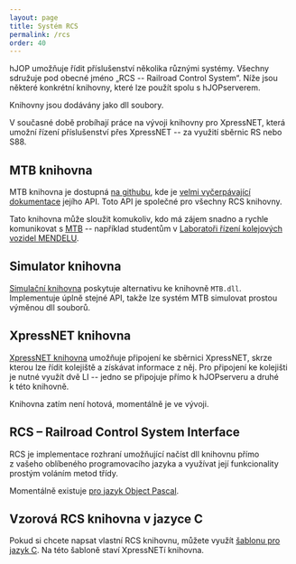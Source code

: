 ```yaml
---
layout: page
title: Systém RCS
permalink: /rcs
order: 40
---
```


hJOP umožňuje řídit příslušenství několika různými systémy. Všechny sdružuje
pod obecné jméno „RCS -- Railroad Control System“. Níže jsou některé konkrétní
knihovny, které lze použít spolu s hJOPserverem.

Knihovny jsou dodávány jako dll soubory.

V současné době probíhají práce na vývoji knihovny pro XpressNET, která umožní
řízení příslušenství přes XpressNET -- za využití sběrnic RS nebo S88.

## MTB knihovna

MTB knihovna je dostupná [na githubu](https://github.com/kmzbrnoI/mtb-lib), kde
je [velmi vyčerpávající dokumentace](https://github.com/kmzbrnoI/mtb-lib/wiki)
jejího API. Toto API je společné pro všechny RCS knihovny.

Tato knihovna může sloužit komukoliv, kdo má zájem snadno a rychle
komunikovat s [MTB](http://mtb.kmz-brno.cz/) -- například studentům
v [Laboratoři řízení kolejových vozidel MENDELU](http://lrkv.pef.mendelu.cz/).

## Simulator knihovna

[Simulační knihovna](https://github.com/kmzbrnoI/mtb-simulator-lib) poskytuje
alternativu ke knihovně `MTB.dll`. Implementuje úplně stejné API, takže lze
systém MTB simulovat prostou výměnou dll souborů.

## XpressNET knihovna

[XpressNET knihovna](https://github.com/kmzbrnoI/rcs-lib-XpressNET) umožňuje
připojení ke sběrnici XpressNET, skrze kterou lze řídit kolejiště a získávat
informace z něj. Pro připojení ke kolejišti je nutné využít dvě LI -- jedno
se připojuje přímo k hJOPserveru a druhé k této knihovně.

Knihovna zatím není hotová, momentálně je ve vývoji.

## RCS – Railroad Control System Interface

RCS je implementace rozhraní umožňující načíst dll knihovnu přímo z vašeho
oblíbeného programovacího jazyka a využívat její funkcionality prostým voláním
metod třídy.

Momentálně existuje [pro jazyk Object Pascal](https://github.com/kmzbrnoI/rcs-delphi).

## Vzorová RCS knihovna v jazyce C

Pokud si chcete napsat vlastní RCS knihovnu, můžete využít
[šablonu pro jazyk C](https://github.com/kmzbrnoI/rcs-lib). Na této šabloně
staví XpressNETí knihovna.

